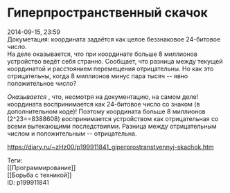 Гиперпространственный скачок
=============================

   
 2014-09-15, 23:59   
  Докуметация: координата задаётся как целое беззнаковое 24-битовое число.   
 На деле оказывается, что при координате больше 8 миллионов устройство ведёт себя странно. Сообщает, что разница между текущей координатой и расстоянием перемещения отрицательны. Но как это отрицательны, когда 8 миллионов минус пара тысяч -- явно положительное число?   
   
  *Оказывается*  , что, несмотря на документацию, на самом деле! координата воспринимается как 24-битовое число со знаком (в дополнительном коде)! Поэтому координата больше 8 миллионов (2^23==8388608) воспринимается устройством как отрицательная со всеми вытекающими последствиями. Разница между отрицательным числом и положительным -- отрицательна.   
    
 <https://diary.ru/~zHz00/p199911841_giperprostranstvennyj-skachok.htm>   
   
 Теги:   
 [[Программирование]]   
 [[Борьба с техникой]]   
 ID: p199911841